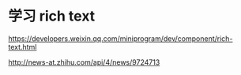 学习 rich text
==============

https://developers.weixin.qq.com/miniprogram/dev/component/rich-text.html

http://news-at.zhihu.com/api/4/news/9724713

<rich-text nodes="{{ content }}"></rich-text>